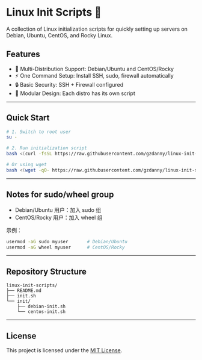 # Linux Init Scripts 🚀

A collection of Linux initialization scripts for quickly setting up servers on Debian, Ubuntu, CentOS, and Rocky Linux.

## Features
- 🐧 Multi-Distribution Support: Debian/Ubuntu and CentOS/Rocky
- ⚡ One Command Setup: Install SSH, sudo, firewall automatically
- 🔒 Basic Security: SSH + Firewall configured
- 🧩 Modular Design: Each distro has its own script

---

## Quick Start

```bash
# 1. Switch to root user
su -

# 2. Run initialization script
bash <(curl -fsSL https://raw.githubusercontent.com/gzdanny/linux-init-scripts/main/init.sh)

# Or using wget
bash <(wget -qO- https://raw.githubusercontent.com/gzdanny/linux-init-scripts/main/init.sh)
````

---

## Notes for sudo/wheel group

* Debian/Ubuntu 用户：加入 sudo 组
* CentOS/Rocky 用户：加入 wheel 组

示例：

```bash
usermod -aG sudo myuser       # Debian/Ubuntu
usermod -aG wheel myuser      # CentOS/Rocky
```

---

## Repository Structure

```
linux-init-scripts/
├── README.md
├── init.sh
└── init/
    ├── debian-init.sh
    └── centos-init.sh
```

---

## License

This project is licensed under the [MIT License](LICENSE).
